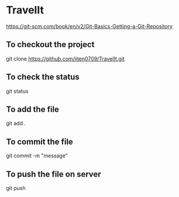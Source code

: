 # TravelIt


https://git-scm.com/book/en/v2/Git-Basics-Getting-a-Git-Repository

## To checkout the project
git clone https://github.com/jiten0709/TravelIt.git

## To check the status
git status

## To add the file
git add *.*


## To commit the file 
git commit -m "message"

## To push the file on server
git push
